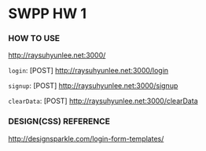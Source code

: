 # SWPP HW 1

### HOW TO USE
http://raysuhyunlee.net:3000/

`login`: [POST] http://raysuhyunlee.net:3000/login

`signup`: [POST] http://raysuhyunlee.net:3000/signup

`clearData`: [POST] http://raysuhyunlee.net:3000/clearData

### DESIGN(CSS) REFERENCE
http://designsparkle.com/login-form-templates/
